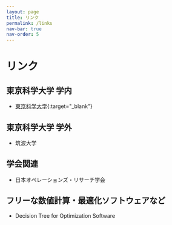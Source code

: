 ```yaml
---
layout: page
title: リンク
permalink: /links
nav-bar: true
nav-order: 5
---
```


# リンク

## 東京科学大学 学内

- [東京科学大学](https://www.isct.ac.jp/ja){:target="_blank"}

## 東京科学大学 学外

- 筑波大学

## 学会関連

- 日本オペレーションズ・リサーチ学会

## フリーな数値計算・最適化ソフトウェアなど

- Decision Tree for Optimization Software
